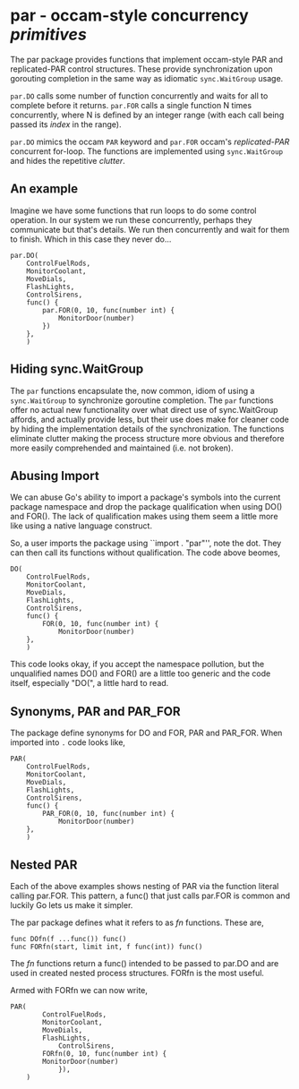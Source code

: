 # par - occam-style concurrency _primitives_

The par  package provides functions that implement  occam-style PAR
and replicated-PAR control structures. These provide synchronization
upon gorouting completion in the same way as idiomatic `sync.WaitGroup`
usage.

`par.DO` calls some number of function concurrently and waits for
all to complete before it returns. `par.FOR` calls a single function
N times concurrently, where N is defined by an integer range (with
each call being passed its _index_ in the range).

`par.DO` mimics the occam `PAR` keyword and `par.FOR` occam's
_replicated-PAR_ concurrent for-loop. The functions are implemented
using `sync.WaitGroup` and hides the repetitive _clutter_.

## An example

Imagine we have some functions that run loops to do some control
operation. In our system we run these concurrently, perhaps they
communicate but that's details. We run then concurrently and wait
for them to finish.  Which in this case they never do...

	par.DO(
		ControlFuelRods,
		MonitorCoolant,
		MoveDials,
		FlashLights,
		ControlSirens,
		func() {
			par.FOR(0, 10, func(number int) {
			    MonitorDoor(number)
			})
		},
        )


## Hiding sync.WaitGroup

The `par` functions encapsulate  the, now common,  idiom of using  a 
`sync.WaitGroup`  to synchronize  goroutine  completion.   The `par`
functions offer  no actual new  functionality over what direct  use of
sync.WaitGroup affords, and actually provide  less, but their use does
make  for cleaner  code by  hiding the  implementation details  of the
synchronization.  The  functions eliminate clutter making  the process
structure  more obvious  and  therefore more  easily comprehended  and
maintained (i.e. not broken).

## Abusing Import

We can abuse Go's ability to import a package's symbols into the
current package namespace and drop the package qualification when
using DO() and FOR().  The lack of qualification makes using them
seem a little more like using a native language construct.

So, a user imports the package using ``import . "par"'', note
the dot. They can then call its functions without qualification.
The code above beomes,

	DO(
		ControlFuelRods,
		MonitorCoolant,
		MoveDials,
		FlashLights,
		ControlSirens,
		func() {
			FOR(0, 10, func(number int) {
				MonitorDoor(number)
		},
        )


This code looks okay, if you accept the namespace pollution, but the
unqualified names DO() and FOR() are a little too generic and the code
itself, especially "DO(", a little hard to read.

## Synonyms, PAR and PAR_FOR 

The package define synonyms for DO and FOR, PAR and PAR_FOR. When
imported into `.` code looks like,

	PAR(
		ControlFuelRods,
		MonitorCoolant,
		MoveDials,
		FlashLights,
		ControlSirens,
		func() {
			PAR_FOR(0, 10, func(number int) {
				MonitorDoor(number)
		},
        )
        

## Nested PAR

Each of the above examples shows nesting of PAR via the
function literal calling par.FOR. This pattern, a func()
that just calls par.FOR is common and luckily Go lets us
make it simpler.

The par package defines what it refers to as _fn_ functions.
These are,

	func DOfn(f ...func()) func()
	func FORfn(start, limit int, f func(int)) func()

The _fn_ functions return a func() intended to be passed to par.DO and
are used in created nested process structures.  FORfn is the most
useful.  

Armed with FORfn we can now write,

	PAR(
	    	ControlFuelRods,
	    	MonitorCoolant,
	    	MoveDials,
	    	FlashLights,
            	ControlSirens,
	    	FORfn(0, 10, func(number int) {
			MonitorDoor(number)
    	    	}),
        )
